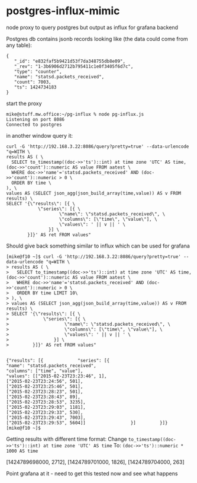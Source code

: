 # postgres-influx-mimic
node proxy to query postgres but output as influx for grafana backend

Postgres db contains jsonb records looking like (the data could come from any table):

```
{
   "_id": "e832faf5b9421d53f7da348755db8e09",
   "_rev": "1-3b6906d2712b795411c1e0f3405f6d7c",
   "type": "counter",
   "name": "statsd.packets_received",
   "count": 7003,
   "ts": 1424734183
}
```

start the proxy 
```
mike@stuff.mw.office:~/pg-influx % node pg-influx.js
Listening on port 8086
Connected to postgres

```

in another window query it:
```
curl -G 'http://192.168.3.22:8086/query?pretty=true' --data-urlencode "q=WITH \
results AS ( \
  SELECT to_timestamp((doc->>'ts')::int) at time zone 'UTC' AS time, (doc->>'count')::numeric AS value FROM aatest \
  WHERE doc->>'name'='statsd.packets_received' AND (doc->>'count')::numeric > 0 \
  ORDER BY time \
), \
values AS (SELECT json_agg(json_build_array(time,value)) AS v FROM results) \
SELECT '{\"results\": [{ \
            \"series\": [{ \
                    \"name\": \"statsd.packets_received\", \
                    \"columns\": [\"time\", \"value\"], \
                    \"values\": ' || v || ' \
                }] \
        }]}' AS ret FROM values"
```

Should give back something similar to influx which can be used for grafana

```
[mike@f10 ~]$ curl -G 'http://192.168.3.22:8086/query?pretty=true' --data-urlencode "q=WITH \
> results AS ( \
>   SELECT to_timestamp((doc->>'ts')::int) at time zone 'UTC' AS time, (doc->>'count')::numeric AS value FROM aatest \
>   WHERE doc->>'name'='statsd.packets_received' AND (doc->>'count')::numeric > 0 \
>   ORDER BY time LIMIT 10\
> ), \
> values AS (SELECT json_agg(json_build_array(time,value)) AS v FROM results) \
> SELECT '{\"results\": [{ \
>             \"series\": [{ \
>                     \"name\": \"statsd.packets_received\", \
>                     \"columns\": [\"time\", \"value\"], \
>                     \"values\": ' || v || ' \
>                 }] \
>         }]}' AS ret FROM values"


{"results": [{             "series": [{
"name": "statsd.packets_received",   
"columns": ["time", "value"],
"values": [["2015-02-23T23:23:46", 1],
["2015-02-23T23:24:56", 501], 
["2015-02-23T23:25:46", 501], 
["2015-02-23T23:28:23", 501],
["2015-02-23T23:28:43", 89],
["2015-02-23T23:28:53", 3235], 
["2015-02-23T23:29:03", 1181],
["2015-02-23T23:29:33", 530],
["2015-02-23T23:29:43", 7003],
["2015-02-23T23:29:53", 5604]]                 }]         }]}
[mike@f10 ~]$ 

```

Getting results with different time format:
Change ```to_timestamp((doc->>'ts')::int) at time zone 'UTC' AS time```
To: ```(doc->>'ts')::numeric * 1000 AS time```

[1424789698000, 2712], 
[1424789701000, 1826],
[1424789704000, 263]

Point grafana at it - need to get this tested now and see what happens 
